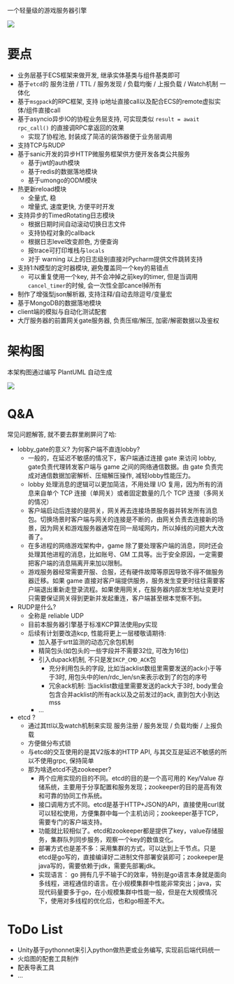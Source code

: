 一个轻量级的游戏服务器引擎

![](/img/UE4DemoScreenshot.gif)


# 要点

- 业务层基于ECS框架来做开发, 继承实体基类与组件基类即可
- 基于`etcd`的 服务注册 / TTL / 服务发现 / 负载均衡 / 上报负载 / Watch机制 一体化
- 基于`msgpack`的RPC框架, 支持 ip地址直接call以及配合ECS的remote虚拟实体/组件直接call
- 基于asyncio异步IO的协程业务层支持, 可实现类似 `result = await rpc_call()` 的直接调RPC拿返回的效果
    - 实现了协程池, 封装成了简洁的装饰器便于业务层调用
- 支持TCP与RUDP
- 基于sanic开发的异步HTTP微服务框架供方便开发各类公共服务
    - 基于jwt的auth模块
    - 基于redis的数据落地模块
    - 基于umongo的ODM模块
- 热更新reload模块
    - 全量式, 稳
    - 增量式, 速度更快, 方便平时开发
- 支持异步的TimedRotating日志模块
    - 根据日期时间自动滚动切换日志文件
    - 支持协程对象的callback
    - 根据日志level改变颜色, 方便查询
    - 报trace可打印堆栈与`locals`
    - 对于 warning 以上的日志级别直接对Pycharm提供文件跳转支持
- 支持1:N模型的定时器模块, 避免覆盖同一个key的易错点 
    - 可以重复使用一个key, 并不会冲掉之前key的timer, 但是当调用`cancel_timer`的时候, 会一次性全部cancel掉所有
- 制作了增强型json解析器, 支持注释/自动去除逗号/变量宏
- 基于MongoDB的数据落地模块
- client端的模拟与自动化测试配套
- 大厅服务器的前置网关gate服务器, 负责压缩/解压, 加密/解密数据以及鉴权


# 架构图

本架构图通过编写 PlantUML 自动生成

![](/img/img_1.png)


# Q&A

常见问题解答, 就不要去群里刷屏问了哈:  
* lobby_gate的意义? 为何客户端不直连lobby?
    * 一般的，在延迟不敏感的情况下，客户端通过连接 gate 来访问 lobby, gate负责代理转发客户端与 game 之间的网络通信数据。由 gate 负责完成对通信数据加密解析、压缩解压操作, 减轻lobby性能压力。
    * lobby 处理消息的逻辑可以更加简洁，不用处理 I/O 复用，因为所有的消息来自单个 TCP 连接（单网关）或者固定数量的几个 TCP 连接（多网关的情况）
    * 客户端启动后连接的是网关，网关再去连接场景服务器并转发所有消息包。切换场景时客户端与网关的连接是不断的，由网关负责去连接新的场景，因为网关和游戏服务器通常在同一局域网内，所以掉线的问题大大改善了。
    * 在多进程的网络游戏架构中，game 除了要处理客户端的消息，同时还会处理其他进程的消息，比如账号、GM 工具等。出于安全原因，一定需要把客户端的消息隔离开来加以限制。
    * 游戏服务器经常需要开服、合服，还有硬件故障等原因导致不得不做服务器迁移。如果 game 直接对客户端提供服务，服务发生变更时往往需要客户端退出重新走登录流程。如果使用网关，在服务器内部发生地址变更时只需要保证网关得到更新并发起重连，客户端甚至根本觉察不到。
* RUDP是什么?
    * 全称是 reliable UDP
    * 目前本服务器引擎基于标准KCP算法使用py实现
    * 后续有计划要改造kcp, 性能将更上一层楼敬请期待:
        * 加入基于srtt监测的动态冗余包机制
        * 精简包头(如包头的一些字段并不需要32位, 可改为16位)
        * 引入dupack机制, 不只是发`IKCP_CMD_ACK`包
            * 充分利用包头的字段, 比如当acklist数组里需要发送的ack小于等于3时, 用包头中的len/rdc_len/sn来表示收到了的包的序号
            * 冗余ack机制: 当acklist数组里需要发送的ack大于3时, body里会包含合并acklist的所有ack以及之前发过的ack, 直到包大小到达mss
        * ...
* etcd ?
    * 通过其ttl以及watch机制来实现 服务注册 / 服务发现 / 负载均衡 / 上报负载
    * 方便做分布式锁
    * 与etcd的交互使用的是其V2版本的HTTP API, 与其交互是延迟不敏感的所以不使用grpc, 保持简单
    * 那为啥选etcd不选zookeeper?
        * 两个应用实现的目的不同。etcd的目的是一个高可用的 Key/Value 存储系统，主要用于分享配置和服务发现；zookeeper的目的是高有效和可靠的协同工作系统。
        * 接口调用方式不同。etcd是基于HTTP+JSON的API，直接使用curl就可以轻松使用，方便集群中每一个主机访问；zookeeper基于TCP，需要专门的客户端支持。
        * 功能就比较相似了。etcd和zookeeper都是提供了key，value存储服务，集群队列同步服务，观察一个key的数值变化。
        * 部署方式也是差不多：采用集群的方式，可以达到上千节点。只是etcd是go写的，直接编译好二进制文件部署安装即可；zookeeper是java写的，需要依赖于jdk，需要先部署jdk。
        * 实现语言： go 拥有几乎不输于C的效率，特别是go语言本身就是面向多线程，进程通信的语言。在小规模集群中性能非常突出；java，实现代码量要多于go，在小规模集群中性能一般，但是在大规模情况下，使用对多线程的优化后，也和go相差不大。


# ToDo List

- Unity基于pythonnet来引入python做热更或业务编写, 实现前后端代码统一
- 火焰图的配套工具制作
- 配表导表工具
- ...


